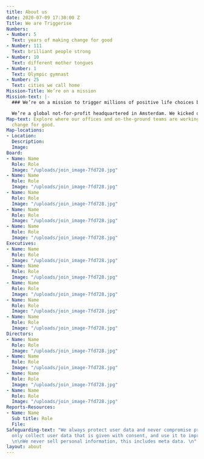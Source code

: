 ```yaml
---
title: About us
date: 2020-07-09 17:30:00 Z
Title: We are Triggerise
Numbers:
- Number: 5
  Text: years of making change for good
- Number: 111
  Text: brilliant people strong
- Number: 10
  Text: different mother tongues
- Number: 1
  Text: Olympic gymnast
- Number: 25
  Text: cities we call home
Mission-Title: We’re on a mission
Mission-text: |-
  ### We’re on a mission to trigger millions of positive life choices by young people and make an unsurpassed impact on global health and wellbeing.

  We’re a global not-for-profit headquartered in Amsterdam. We kicked off with big ambitions in 2014 and now operate in eight markets, with offices and on-the-ground staff around the globe. And we’re not stopping here: our teams and positive impact are expanding by the minute.
Map-text: Explore where our offices and on-the-ground teams are working to trigger
  change for good.
Map-locations:
- Location: 
  Description: 
  Image: 
Board:
- Name: Name
  Role: Role
  Image: "/uploads/join_image-7fd728.jpg"
- Name: Name
  Role: Role
  Image: "/uploads/join_image-7fd728.jpg"
- Name: Name
  Role: Role
  Image: "/uploads/join_image-7fd728.jpg"
- Name: Name
  Role: Role
  Image: "/uploads/join_image-7fd728.jpg"
- Name: Name
  Role: Role
  Image: "/uploads/join_image-7fd728.jpg"
Executives:
- Name: Name
  Role: Role
  Image: "/uploads/join_image-7fd728.jpg"
- Name: Name
  Role: Role
  Image: "/uploads/join_image-7fd728.jpg"
- Name: Name
  Role: Role
  Image: "/uploads/join_image-7fd728.jpg"
- Name: Name
  Role: Role
  Image: "/uploads/join_image-7fd728.jpg"
- Name: Name
  Role: Role
  Image: "/uploads/join_image-7fd728.jpg"
Directors:
- Name: Name
  Role: Role
  Image: "/uploads/join_image-7fd728.jpg"
- Name: Name
  Role: Role
  Image: "/uploads/join_image-7fd728.jpg"
- Name: Name
  Role: Role
  Image: "/uploads/join_image-7fd728.jpg"
- Name: Name
  Role: Role
  Image: "/uploads/join_image-7fd728.jpg"
Reports-Resources:
- Name: Name
  Sub title: Role
  File: 
Safeguarding-text: "We always protect user data and never compromise privacy. \n\nWe
  only collect user data that is given with consent, and use it to improve our product.
  \n\nWe never sell personal information, this includes meta data. \n"
layout: about
---
```


